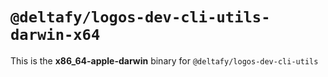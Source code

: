 # `@deltafy/logos-dev-cli-utils-darwin-x64`

This is the **x86_64-apple-darwin** binary for `@deltafy/logos-dev-cli-utils`
